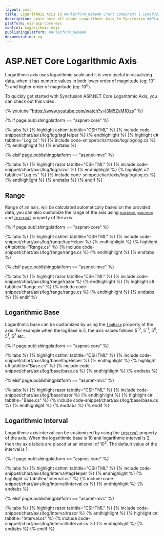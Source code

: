 ```yaml
---
layout: post
title: Logarithmic Axis in ##Platform_Name## Chart Component | Syncfusion
description: Learn here all about Logarithmic Axis in Syncfusion ##Platform_Name## Chart component of Syncfusion Essential JS 2 and more.
platform: ej2-asp-core-mvc
control: Logarithmic Axis
publishingplatform: ##Platform_Name##
documentation: ug
---
```



# ASP.NET Core Logarithmic Axis

<!-- markdownlint-disable MD033 -->

Logarithmic axis uses logarithmic scale and it is very useful in visualizing data, when it has numeric values in both lower order of magnitude (eg: 10<sup>-6</sup>) and higher order of magnitude (eg: 10<sup>6</sup>).

To quickly get started with Syncfusion ASP.NET Core Logarithmic Axis, you can check out this video:

{% youtube "https://www.youtube.com/watch?v=l3M5ZvM1Ozs" %}

{% if page.publishingplatform == "aspnet-core" %}

{% tabs %}
{% highlight cshtml tabtitle="CSHTML" %}
{% include code-snippet/chart/axis/log/log/tagHelper %}
{% endhighlight %}
{% highlight c# tabtitle="Log.cs" %}
{% include code-snippet/chart/axis/log/log/log.cs %}
{% endhighlight %}
{% endtabs %}

{% elsif page.publishingplatform == "aspnet-mvc" %}

{% tabs %}
{% highlight razor tabtitle="CSHTML" %}
{% include code-snippet/chart/axis/log/log/razor %}
{% endhighlight %}
{% highlight c# tabtitle="Log.cs" %}
{% include code-snippet/chart/axis/log/log/log.cs %}
{% endhighlight %}
{% endtabs %}
{% endif %}



## Range

Range of an axis, will be calculated automatically based on the provided data, you can also customize the range of the axis using [`minimum`](https://help.syncfusion.com/cr/aspnetcore-js2/Syncfusion.EJ2.Charts.ChartAxis.html#Syncfusion_EJ2_Charts_ChartAxis_Minimum), [`maximum`](https://help.syncfusion.com/cr/aspnetcore-js2/Syncfusion.EJ2.Charts.ChartAxis.html#Syncfusion_EJ2_Charts_ChartAxis_Maximum) and [`interval`](https://help.syncfusion.com/cr/aspnetcore-js2/Syncfusion.EJ2.Charts.ChartAxis.html#Syncfusion_EJ2_Charts_ChartAxis_Interval) property of the axis.

{% if page.publishingplatform == "aspnet-core" %}

{% tabs %}
{% highlight cshtml tabtitle="CSHTML" %}
{% include code-snippet/chart/axis/log/range/tagHelper %}
{% endhighlight %}
{% highlight c# tabtitle="Range.cs" %}
{% include code-snippet/chart/axis/log/range/range.cs %}
{% endhighlight %}
{% endtabs %}

{% elsif page.publishingplatform == "aspnet-mvc" %}

{% tabs %}
{% highlight razor tabtitle="CSHTML" %}
{% include code-snippet/chart/axis/log/range/razor %}
{% endhighlight %}
{% highlight c# tabtitle="Range.cs" %}
{% include code-snippet/chart/axis/log/range/range.cs %}
{% endhighlight %}
{% endtabs %}
{% endif %}



## Logarithmic Base

Logarithmic base can be customized by using the [`logBase`](https://help.syncfusion.com/cr/aspnetcore-js2/Syncfusion.EJ2.Charts.ChartAxis.html#Syncfusion_EJ2_Charts_ChartAxis_LogBase) property of the axis. For example when the logBase is 5, the axis values follows 5<sup>-2</sup>, 5<sup>-1</sup>, 5<sup>0</sup>, 5<sup>1</sup>, 5<sup>2</sup> etc.

{% if page.publishingplatform == "aspnet-core" %}

{% tabs %}
{% highlight cshtml tabtitle="CSHTML" %}
{% include code-snippet/chart/axis/log/base/tagHelper %}
{% endhighlight %}
{% highlight c# tabtitle="Base.cs" %}
{% include code-snippet/chart/axis/log/base/base.cs %}
{% endhighlight %}
{% endtabs %}

{% elsif page.publishingplatform == "aspnet-mvc" %}

{% tabs %}
{% highlight razor tabtitle="CSHTML" %}
{% include code-snippet/chart/axis/log/base/razor %}
{% endhighlight %}
{% highlight c# tabtitle="Base.cs" %}
{% include code-snippet/chart/axis/log/base/base.cs %}
{% endhighlight %}
{% endtabs %}
{% endif %}



## Logarithmic Interval

Logarithmic axis interval can be customized by using the [`interval`](https://help.syncfusion.com/cr/aspnetcore-js2/Syncfusion.EJ2.Charts.ChartAxis.html#Syncfusion_EJ2_Charts_ChartAxis_Interval) property of the axis. When the logarithmic base is 10 and logarithmic interval is 2, then the axis labels are placed at an interval of 10<sup>2</sup>. The default value of the interval is 1.

{% if page.publishingplatform == "aspnet-core" %}

{% tabs %}
{% highlight cshtml tabtitle="CSHTML" %}
{% include code-snippet/chart/axis/log/interval/tagHelper %}
{% endhighlight %}
{% highlight c# tabtitle="Interval.cs" %}
{% include code-snippet/chart/axis/log/interval/interval.cs %}
{% endhighlight %}
{% endtabs %}

{% elsif page.publishingplatform == "aspnet-mvc" %}

{% tabs %}
{% highlight razor tabtitle="CSHTML" %}
{% include code-snippet/chart/axis/log/interval/razor %}
{% endhighlight %}
{% highlight c# tabtitle="Interval.cs" %}
{% include code-snippet/chart/axis/log/interval/interval.cs %}
{% endhighlight %}
{% endtabs %}
{% endif %}

